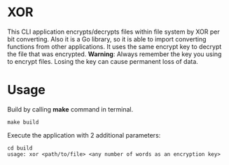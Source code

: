 # XOR

This CLI application encrypts/decrypts files within file system by XOR per bit converting. Also it is a Go library, so it is able to import converting functions from other applications. It uses the same encrypt key to decrypt the file that was encrypted. **Warning**: Always remember the key you using to encrypt files. Losing the key can cause permanent loss of data.

# Usage

Build by calling **make** command in terminal.

```
make build
```

Execute the application with 2 additional parameters:

```
cd build
usage: xor <path/to/file> <any number of words as an encryption key>
```
